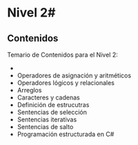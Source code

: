 # Nivel 2#

## Contenidos

Temario de Contenidos para el Nivel 2: 
<br>
<ul>
    <li></li>
    <li>Operadores de asignación y aritméticos</li>
    <li>Operadores lógicos y relacionales</li>
    <li>Arreglos</li>
    <li>Caracteres y cadenas</li>
    <li>Definición de estrucutras</li>
    <li>Sentencias de selección</li>
    <li>Sentencias iterativas</li>
    <li>Sentencias de salto</li>
    <li>Programación estructurada en C#</li>
</ul>

